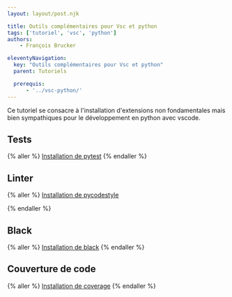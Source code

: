 ```yaml
---
layout: layout/post.njk

title: Outils complémentaires pour Vsc et python
tags: ['tutoriel', 'vsc', 'python']
authors: 
    - François Brucker

eleventyNavigation:
  key: "Outils complémentaires pour Vsc et python"
  parent: Tutoriels

  prerequis:
      - '../vsc-python/'
---
```


<!-- début résumé -->

Ce tutoriel se consacre à l'installation d'extensions non fondamentales mais bien sympathiques pour le développement en python avec vscode.

<!-- fin résumé -->

## <span id="pytest"></span> Tests

{% aller %}
[Installation de pytest](pytest)
{% endaller %}

## <span id="pycodestyle"></span> Linter

{% aller %}
[Installation de pycodestyle](pycodestyle)

{% endaller %}

## <span id="black"></span> Black

{% aller %}
[Installation de black](black)
{% endaller %}

## <span id="code-coverage"></span> Couverture de code

{% aller %}
[Installation de coverage](code-coverage)
{% endaller %}
